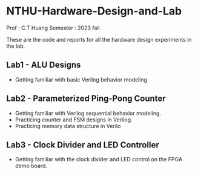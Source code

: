 # NTHU-Hardware-Design-and-Lab

Prof : C.T Huang
Semester : 2023 fall

These are the code and reports for all the hardware design experiments in the lab.

## Lab1 - ALU Designs

* Getting familiar with basic Verilog behavior modeling

## Lab2 -  Parameterized Ping-Pong Counter

* Getting familiar with Verilog sequential behavior modeling.
* Practicing counter and FSM designs in Verilog.
* Practicing memory data structure in Verilo

## Lab3 - Clock Divider and LED Controller

* Getting familiar with the clock divider and LED control on the FPGA demo board.
